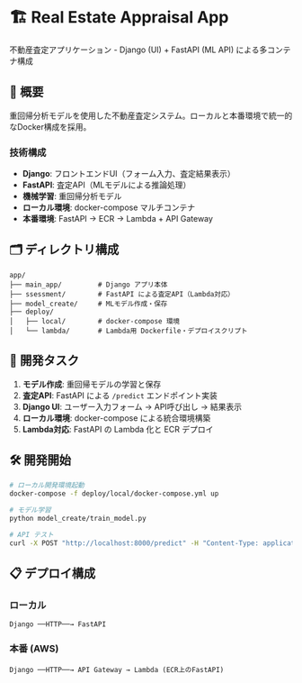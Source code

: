# 🏗 Real Estate Appraisal App

不動産査定アプリケーション - Django (UI) + FastAPI (ML API) による多コンテナ構成

## 🎯 概要

重回帰分析モデルを使用した不動産査定システム。ローカルと本番環境で統一的なDocker構成を採用。

### 技術構成
- **Django**: フロントエンドUI（フォーム入力、査定結果表示）
- **FastAPI**: 査定API（MLモデルによる推論処理）
- **機械学習**: 重回帰分析モデル
- **ローカル環境**: docker-compose マルチコンテナ
- **本番環境**: FastAPI → ECR → Lambda + API Gateway

## 🗂️ ディレクトリ構成

```
app/
├── main_app/         # Django アプリ本体
├── ssessment/        # FastAPI による査定API（Lambda対応）
├── model_create/     # MLモデル作成・保存
├── deploy/           
│   ├── local/        # docker-compose 環境
│   └── lambda/       # Lambda用 Dockerfile・デプロイスクリプト
```

## 🚀 開発タスク

1. **モデル作成**: 重回帰モデルの学習と保存
2. **査定API**: FastAPI による `/predict` エンドポイント実装
3. **Django UI**: ユーザー入力フォーム → API呼び出し → 結果表示
4. **ローカル環境**: docker-compose による統合環境構築
5. **Lambda対応**: FastAPI の Lambda 化と ECR デプロイ

## 🛠 開発開始

```bash
# ローカル開発環境起動
docker-compose -f deploy/local/docker-compose.yml up

# モデル学習
python model_create/train_model.py

# API テスト
curl -X POST "http://localhost:8000/predict" -H "Content-Type: application/json" -d '{"features": [...]}'
```

## 📋 デプロイ構成

### ローカル
```
Django ──HTTP──→ FastAPI
```

### 本番 (AWS)
```
Django ──HTTP──→ API Gateway → Lambda (ECR上のFastAPI)
```